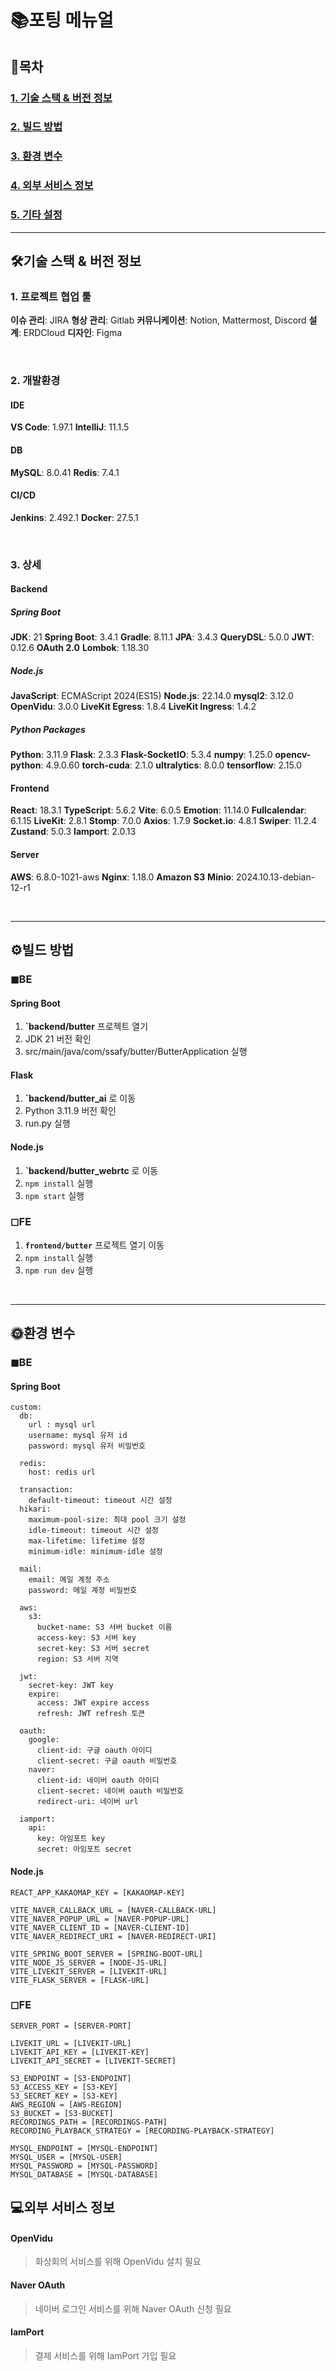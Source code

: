 # 📚포팅 메뉴얼

## 📑목차

### [1. 기술 스택 & 버전 정보](#기술-스택-버전-정보)

### [2. 빌드 방법](#빌드-방법)

### [3. 환경 변수](#환경-변수)

### [4. 외부 서비스 정보](#외부-서비스-정보)

### [5. 기타 설정](#기타-설정)

---

## 🛠기술 스택 & 버전 정보

### 1. 프로젝트 협업 툴

**이슈 관리**: JIRA
**형상 관리**: Gitlab
**커뮤니케이션**: Notion, Mattermost, Discord
**설계**: ERDCloud
**디자인**: Figma

</br>

### 2. 개발환경

#### IDE
**VS Code**: 1.97.1
**IntelliJ**: 11.1.5

#### DB
**MySQL**: 8.0.41
**Redis**: 7.4.1

#### CI/CD
**Jenkins**: 2.492.1
**Docker**: 27.5.1

</br>

### 3. 상세

#### Backend

##### Spring Boot
**JDK**: 21
**Spring Boot**: 3.4.1
**Gradle**: 8.11.1
**JPA**: 3.4.3
**QueryDSL**: 5.0.0
**JWT**: 0.12.6
**OAuth 2.0** 
**Lombok**: 1.18.30

##### Node.js
**JavaScript**: ECMAScript 2024(ES15)
**Node.js**: 22.14.0
**mysql2**: 3.12.0
**OpenVidu**: 3.0.0
**LiveKit Egress**: 1.8.4
**LiveKit Ingress**: 1.4.2

##### Python Packages
**Python**: 3.11.9
**Flask**: 2.3.3
**Flask-SocketIO**: 5.3.4
**numpy**: 1.25.0
**opencv-python**: 4.9.0.60
**torch-cuda**: 2.1.0
**ultralytics**: 8.0.0
**tensorflow**: 2.15.0

#### Frontend

**React**: 18.3.1
**TypeScript**: 5.6.2
**Vite**: 6.0.5
**Emotion**: 11.14.0
**Fullcalendar**: 6.1.15
**LiveKit**: 2.8.1
**Stomp**: 7.0.0
**Axios**: 1.7.9
**Socket.io**: 4.8.1
**Swiper**: 11.2.4
**Zustand**: 5.0.3
**Iamport**: 2.0.13

#### Server
**AWS**: 6.8.0-1021-aws
**Nginx**: 1.18.0
**Amazon S3** 
**Minio**: 2024.10.13-debian-12-r1

</br>

---

## ⚙빌드 방법

### ◼BE

#### Spring Boot
1. **`backend/butter** 프로젝트 열기
2. JDK 21 버전 확인
3. src/main/java/com/ssafy/butter/ButterApplication 실행

#### Flask
1. **`backend/butter_ai** 로 이동
2. Python 3.11.9 버전 확인
3. run.py 실행

#### Node.js
1. **`backend/butter_webrtc** 로 이동
2. ```npm install``` 실행
3. ```npm start``` 실행

### ◻FE

1. **`frontend/butter`** 프로젝트 열기 이동
2. ```npm install``` 실행
3. ```npm run dev``` 실행

</br>

---

## 🌞환경 변수

### ◼BE

#### Spring Boot
```
custom:
  db:
    url : mysql url
    username: mysql 유저 id
    password: mysql 유저 비밀번호

  redis:
    host: redis url

  transaction:
    default-timeout: timeout 시간 설정
  hikari:
    maximum-pool-size: 최대 pool 크기 설정
    idle-timeout: timeout 시간 설정
    max-lifetime: lifetime 설정
    minimum-idle: minimum-idle 설정

  mail:
    email: 메일 계정 주소
    password: 메일 계정 비밀번호

  aws:
    s3:
      bucket-name: S3 서버 bucket 이름
      access-key: S3 서버 key
      secret-key: S3 서버 secret
      region: S3 서버 지역

  jwt:
    secret-key: JWT key
    expire:
      access: JWT expire access 
      refresh: JWT refresh 토큰

  oauth:
    google:
      client-id: 구글 oauth 아이디
      client-secret: 구글 oauth 비밀번호
    naver:
      client-id: 네이버 oauth 아이디
      client-secret: 네이버 oauth 비밀번호
      redirect-uri: 네이버 url

  iamport:
    api:
      key: 아임포트 key
      secret: 아임포트 secret
```

#### Node.js
```
REACT_APP_KAKAOMAP_KEY = [KAKAOMAP-KEY]

VITE_NAVER_CALLBACK_URL = [NAVER-CALLBACK-URL]
VITE_NAVER_POPUP_URL = [NAVER-POPUP-URL]
VITE_NAVER_CLIENT_ID = [NAVER-CLIENT-ID]
VITE_NAVER_REDIRECT_URI = [NAVER-REDIRECT-URI]

VITE_SPRING_BOOT_SERVER = [SPRING-BOOT-URL]
VITE_NODE_JS_SERVER = [NODE-JS-URL]
VITE_LIVEKIT_SERVER = [LIVEKIT-URL]
VITE_FLASK_SERVER = [FLASK-URL]
```

### ◻FE
```
SERVER_PORT = [SERVER-PORT]

LIVEKIT_URL = [LIVEKIT-URL]
LIVEKIT_API_KEY = [LIVEKIT-KEY]
LIVEKIT_API_SECRET = [LIVEKIT-SECRET]

S3_ENDPOINT = [S3-ENDPOINT]
S3_ACCESS_KEY = [S3-KEY]
S3_SECRET_KEY = [S3-KEY]
AWS_REGION = [AWS-REGION]
S3_BUCKET = [S3-BUCKET]
RECORDINGS_PATH = [RECORDINGS-PATH]
RECORDING_PLAYBACK_STRATEGY = [RECORDING-PLAYBACK-STRATEGY]

MYSQL_ENDPOINT = [MYSQL-ENDPOINT]
MYSQL_USER = [MYSQL-USER]
MYSQL_PASSWORD = [MYSQL-PASSWORD]
MYSQL_DATABASE = [MYSQL-DATABASE]
```


## 💻외부 서비스 정보

#### OpenVidu
> 화상회의 서비스를 위해 OpenVidu 설치 필요

#### Naver OAuth
> 네이버 로그인 서비스를 위해 Naver OAuth 신청 필요

#### IamPort
> 결제 서비스를 위해 IamPort 가입 필요
